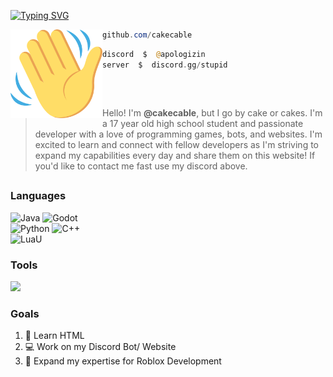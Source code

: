 [![Typing SVG](https://readme-typing-svg.demolab.com?font=Silkscreen&pause=1000&color=FFFFFF&width=435&lines=CAKES+PERSONAL+BIO;GAME+DEVELOPER;SOFTWARE+DEVELOPER;IT+STUDENT)](https://git.io/typing-svg)

<img align="left" src="https://github.com/cakecable/cakecable/blob/main/images/waving-hand-sign-emoji-2048x1980-s2qlps2b.png" width="147" alt="Wave Image" /> 

```powershell
github.com/cakecable
```

```php
discord  $  @apologizin
server  $  discord.gg/stupid
```

## 
&zwnj;

> Hello! I'm **@cakecable**, but I go by cake or cakes. I'm a 17 year old high school student and passionate developer with a love of programming games, bots, and websites. I'm excited to learn and connect with fellow developers as I'm striving to expand my capabilities every day and share them on this website! If you'd like to contact me fast use my discord above.

## 

### Languages
<p align="left">
<img alt="Java" src="https://img.shields.io/badge/-java-black?style=for-the-badge&logo=java" />
<img alt="Godot" src="https://img.shields.io/badge/-gdscript-black?style=for-the-badge&logo=gdscript" /><br>
<img alt="Python" src="https://img.shields.io/badge/-python-black?style=for-the-badge&logo=python" />
<img alt="C++" src="https://img.shields.io/badge/-c++-black?style=for-the-badge&logo=cplusplus" /><br>
<img alt="LuaU" src="https://img.shields.io/badge/-LuaU-black?style=for-the-badge&logo=lua" />

</p>

### Tools
<p align="left"> <a href="https://github.com/cakecable"><img src="https://skillicons.dev/icons?i=vscode,visualstudio,godot,github"> </a> </p>


### Goals

1. 🔭 Learn HTML
2. 💻 Work on my Discord Bot/ Website
3. 🌱 Expand my expertise for Roblox Development
